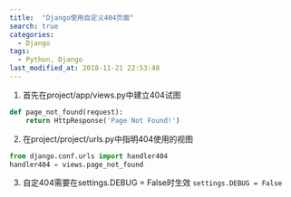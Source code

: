 ```yaml
---
title:  "Django使用自定义404页面"
search: true
categories: 
  - Django
tags: 
  - Python, Django
last_modified_at: 2018-11-21 22:53:48
---
```


1. 首先在project/app/views.py中建立404试图
```python
def page_not_found(request):
    return HttpResponse('Page Not Found!')
```
2. 在project/project/urls.py中指明404使用的视图
```python
from django.conf.urls import handler404
handler404 = views.page_not_found
```
3. 自定404需要在settings.DEBUG = False时生效
`settings.DEBUG = False`